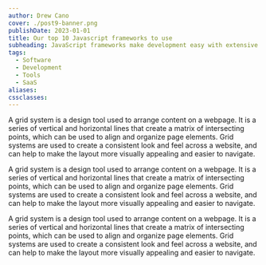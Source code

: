 ```yaml
---
author: Drew Cano
cover: ./post9-banner.png
publishDate: 2023-01-01
title: Our top 10 Javascript frameworks to use
subheading: JavaScript frameworks make development easy with extensive features and functionalities.
tags:
  - Software
  - Development
  - Tools
  - SaaS
aliases: 
cssclasses:
---
```


A grid system is a design tool used to arrange content on a webpage. It is a series of vertical and horizontal lines that create a matrix of intersecting points, which can be used to align and organize page elements. Grid systems are used to create a consistent look and feel across a website, and can help to make the layout more visually appealing and easier to navigate.

  

A grid system is a design tool used to arrange content on a webpage. It is a series of vertical and horizontal lines that create a matrix of intersecting points, which can be used to align and organize page elements. Grid systems are used to create a consistent look and feel across a website, and can help to make the layout more visually appealing and easier to navigate.

  

A grid system is a design tool used to arrange content on a webpage. It is a series of vertical and horizontal lines that create a matrix of intersecting points, which can be used to align and organize page elements. Grid systems are used to create a consistent look and feel across a website, and can help to make the layout more visually appealing and easier to navigate.